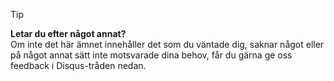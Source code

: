 
> [!TIP]
> **Letar du efter något annat?**  
> Om inte det här ämnet innehåller det som du väntade dig, saknar något eller på något annat sätt inte motsvarade dina behov, får du gärna ge oss feedback i Disqus-tråden nedan.
> 
> 

<!--HONumber=Sep16_HO3-->


